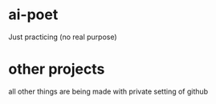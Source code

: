  # ai-poet
Just practicing (no real purpose)
 
 # other projects 
 all other things are being made with private setting of github
